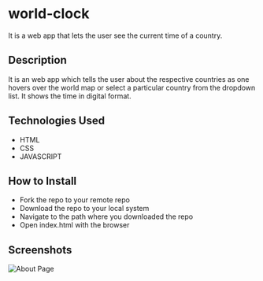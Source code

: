# world-clock
It is a web app that lets the user see the current time of a country. 

## Description
It is an web app which tells the user about the respective countries as one hovers over the world map or select a particular country from the
dropdown list. It shows the time in digital format.

## Technologies Used
* HTML
* CSS
* JAVASCRIPT

## How to Install
* Fork the repo to your remote repo
* Download the repo to your local system
* Navigate to the path where you downloaded the repo
* Open index.html with the browser

## Screenshots
![About Page](https://github.com/Aditya-shrivastav/world-clock/Screenshots/world-clock-ss.png)